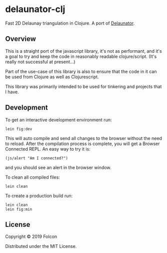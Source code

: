 # delaunator-clj

Fast 2D Delaunay triangulation in Clojure. A port of [Delaunator](https://github.com/mapbox/delaunator).

## Overview

This is a straight port of the javascript library, it's not as performant,
and it's a goal to try and keep the code in reasonably readable clojure/script.
(It's really not successful at present...)

Part of the use-case of this library is also to ensure that the code in it
can be used from Clojure as well as Clojurescript.

This library was primarily intended to be used for tinkering and projects
that I have.

## Development

To get an interactive development environment run:

    lein fig:dev

This will auto compile and send all changes to the browser without the
need to reload. After the compilation process is complete, you will
get a Browser Connected REPL. An easy way to try it is:

    (js/alert "Am I connected?")

and you should see an alert in the browser window.

To clean all compiled files:

	lein clean

To create a production build run:

	lein clean
	lein fig:min


## License

Copyright © 2019 Folcon

Distributed under the MIT License.
